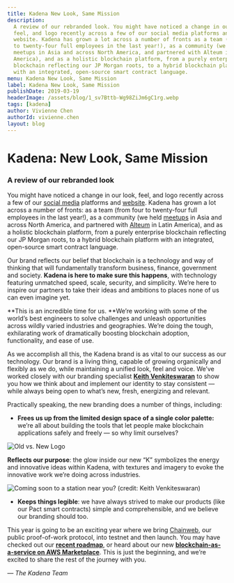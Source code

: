 ```yaml
---
title: Kadena New Look, Same Mission
description:
  A review of our rebranded look. You might have noticed a change in our look,
  feel, and logo recently across a few of our social media platforms and
  website. Kadena has grown a lot across a number of fronts as a team (from four
  to twenty-four full employees in the last year!), as a community (we held
  meetups in Asia and across North America, and partnered with Alteum in Latin
  America), and as a holistic blockchain platform, from a purely enterprise
  blockchain reflecting our JP Morgan roots, to a hybrid blockchain platform
  with an integrated, open-source smart contract language.
menu: Kadena New Look, Same Mission
label: Kadena New Look, Same Mission
publishDate: 2019-03-19
headerImage: /assets/blog/1_sv7Bttb-Wg98ZiJm6gC1rg.webp
tags: [kadena]
author: Vivienne Chen
authorId: vivienne.chen
layout: blog
---
```


# Kadena: New Look, Same Mission

### A review of our rebranded look

You might have noticed a change in our look, feel, and logo recently across a
few of our [social media](http://twitter.com/kadena_io) platforms and
[website](http://kadena.io). Kadena has grown a lot across a number of fronts:
as a team (from four to twenty-four full employees in the last year!), as a
community (we held [meetups](https://www.meetup.com/kadena/) in Asia and across
North America, and partnered with [Alteum](http://alteum.io) in Latin America),
and as a holistic blockchain platform, from a purely enterprise blockchain
reflecting our JP Morgan roots, to a hybrid blockchain platform with an
integrated, open-source smart contract language.

Our brand reflects our belief that blockchain is a technology and way of
thinking that will fundamentally transform business, finance, government and
society. **Kadena is here to make sure this happens**, with technology featuring
unmatched speed, scale, security, and simplicity. We’re here to inspire our
partners to take their ideas and ambitions to places none of us can even imagine
yet.

**This is an incredible time for us. **We’re working with some of the world’s
best engineers to solve challenges and unleash opportunities across wildly
varied industries and geographies. We’re doing the tough, exhilarating work of
dramatically boosting blockchain adoption, functionality, and ease of use.

As we accomplish all this, the Kadena brand is as vital to our success as our
technology. Our brand is a living thing, capable of growing organically and
flexibly as we do, while maintaining a unified look, feel and voice. We’ve
worked closely with our branding specialist
**[Keith Venkiteswaran](https://www.pratt.edu/faculty_and_staff/bio/?id=UVlZNHRZbkVnZ3N4VzQ5ZXliQmZwdz09)**
to show you how we think about and implement our identity to stay consistent —
while always being open to what’s new, fresh, energizing and relevant.

Practically speaking, the new branding does a number of things, including:

- **Frees us up from the limited design space of a single color palette:** we’re
  all about building the tools that let people make blockchain applications
  safely and freely — so why limit ourselves?

![Old vs. New Logo](/assets/blog/1_iwIjbsGP8nvoa6yECmgvxw.webp)

**Reflects our purpose**: the glow inside our new “K” symbolizes the energy and
innovative ideas within Kadena, with textures and imagery to evoke the
innovative work we’re doing across industries.

![Coming soon to a station near you? (credit: Keith Venkiteswaran)](/assets/blog/1_vYVJLgwups2ddmX2a95uNA.webp)

- **Keeps things legible**: we have always strived to make our products (like
  our Pact smart contracts) simple and comprehensible, and we believe our
  branding should too.

This year is going to be an exciting year where we bring
[Chainweb](/docs/blogchain/2019/all-about-chainweb-101-and-faqs-2019-02-01), our
public proof-of-work protocol, into testnet and then launch. You may have
checked out our
**[recent roadmap](/docs/blogchain/2019/kadenas-roadmap-to-a-hybrid-blockchain-platform-2019-03-14)**,
or heard about our new
**[blockchain-as-a-service on AWS Marketplace](http://fortune.com/2019/01/23/blockchain-aws-kadena/)**.
This is just the beginning, and we’re excited to share the rest of the journey
with you.

_— The Kadena Team_
